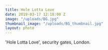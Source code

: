 ```yaml
---
title: Hole Lotta Love
date: 2019-03-17 12:18:00 Z
image: "/uploads/BG.jpg"
thumbnail_image: "/uploads/BG_thumbnail.jpg"
layout: photo
---
```


'Hole Lotta Love', security gates, London.